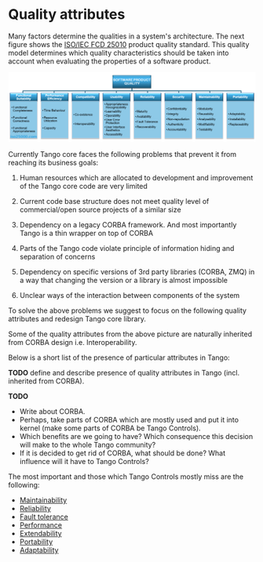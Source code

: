 # Quality attributes

Many factors determine the qualities in a system's architecture.
The next figure shows the [ISO/IEC FCD 25010](http://iso25000.com/index.php/en/iso-25000-standards/iso-25010) product quality standard. This quality model determines which quality characteristics should be taken into account when evaluating the properties of a software product.

![](images/IEC_FCD_25010_product_quality_standard.png)

Currently Tango core faces the following problems that prevent it from reaching its business goals:

1) Human resources which are allocated to development and improvement of the Tango core code are very limited

2) Current code base structure does not meet quality level of commercial/open source projects of a similar size

3) Dependency on a legacy CORBA framework. And most importantly Tango is a thin wrapper on top of CORBA

4) Parts of the Tango code violate principle of information hiding and separation of concerns

5) Dependency on specific versions of 3rd party libraries (CORBA, ZMQ) in a way that changing the version or a library is almost impossible

6) Unclear ways of the interaction between components of the system

To solve the above problems we suggest to focus on the following quality attributes and redesign Tango core library.

Some of the quality attributes from the above picture are naturally inherited from CORBA design i.e. Interoperability.

Below is a short list of the presence of particular attributes in Tango:

**TODO** define and describe presence of quality attributes in Tango (incl. inherited from CORBA).

**TODO** 

- Write about CORBA. 
- Perhaps, take parts of CORBA which are mostly used and put it into kernel (make some parts of CORBA be Tango Controls).
- Which benefits are we going to have? Which consequence this decision will make to the whole Tango community?
- If it is decided to get rid of CORBA, what should be done? What influence will it have to Tango Controls?



The most important and those which Tango Controls mostly miss are the following:

- [Maintainability](maintainability.md)    
- [Reliability](reliability.md)   
- [Fault tolerance](fault_tolerance.md)   
- [Performance](performance.md) 
- [Extendability](extendability.md) 
- [Portability](portability.md)
- [Adaptability](adaptability.md)
